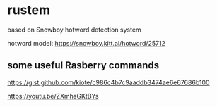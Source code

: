 # rustem

based on Snowboy hotword detection system

hotword model: https://snowboy.kitt.ai/hotword/25712

## some useful Rasberry commands

https://gist.github.com/kiote/c986c4b7c9aaddb3474ae6e67686b100

https://youtu.be/ZXmhsGKtBYs
